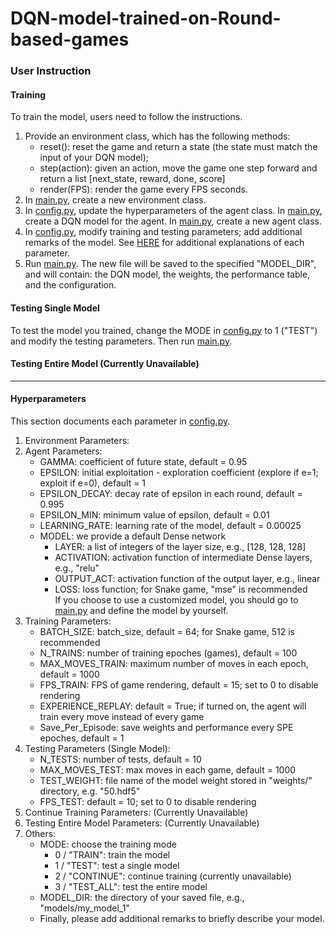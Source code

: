 # DQN-model-trained-on-Round-based-games

### User Instruction
#### Training
To train the model, users need to follow the instructions.
1. Provide an environment class, which has the following methods:
    - reset(): reset the game and return a state (the state must match the input of your DQN model);
    - step(action): given an action, move the game one step forward and return a list [next_state, reward, done, score]
    - render(FPS): render the game every FPS seconds.
2. In [main.py](https://github.com/ZQZCalin/DQN-model-trained-on-Round-based-games/blob/main/main.py), create a new environment class.
3. In [config.py](https://github.com/ZQZCalin/DQN-model-trained-on-Round-based-games/blob/main/config.py), update the hyperparameters of the agent class. In [main.py](https://github.com/ZQZCalin/DQN-model-trained-on-Round-based-games/blob/main/main.py), create a DQN model for the agent. In [main.py](https://github.com/ZQZCalin/DQN-model-trained-on-Round-based-games/blob/main/main.py), create a new agent class.
4. In [config.py](https://github.com/ZQZCalin/DQN-model-trained-on-Round-based-games/blob/main/config.py), modify training and testing parameters; add additional remarks of the model. See [HERE](#hyperparameters) for additional explanations of each parameter.
5. Run [main.py](https://github.com/ZQZCalin/DQN-model-trained-on-Round-based-games/blob/main/main.py). The new file will be saved to the specified "MODEL_DIR", and will contain: the DQN model, the weights, the performance table, and the configuration.

#### Testing Single Model
To test the model you trained, change the MODE in [config.py](https://github.com/ZQZCalin/DQN-model-trained-on-Round-based-games/blob/main/config.py) to 1 ("TEST") and modify the testing parameters. Then run [main.py](https://github.com/ZQZCalin/DQN-model-trained-on-Round-based-games/blob/main/main.py).

#### Testing Entire Model (Currently Unavailable)

---

#### Hyperparameters
This section documents each parameter in [config.py](https://github.com/ZQZCalin/DQN-model-trained-on-Round-based-games/blob/main/config.py).
1. Environment Parameters:
2. Agent Parameters:
    - GAMMA: coefficient of future state, default = 0.95
    - EPSILON: initial exploitation - exploration coefficient (explore if e=1; exploit if e=0), default = 1
    - EPSILON_DECAY: decay rate of epsilon in each round, default = 0.995
    - EPSILON_MIN: minimum value of epsilon, default = 0.01
    - LEARNING_RATE: learning rate of the model, default = 0.00025
    - MODEL: we provide a default Dense network
        - LAYER: a list of integers of the layer size, e.g., [128, 128, 128]
        - ACTIVATION: activation function of intermediate Dense layers, e.g., "relu"
        - OUTPUT_ACT: activation function of the output layer, e.g., linear
        - LOSS: loss function; for Snake game, "mse" is recommended \
    If you choose to use a customized model, you should go to [main.py](https://github.com/ZQZCalin/DQN-model-trained-on-Round-based-games/blob/main/main.py) and define the model by yourself.
3. Training Parameters:
    - BATCH_SIZE: batch_size, default = 64; for Snake game, 512 is recommended
    - N_TRAINS: number of training epoches (games), default = 100
    - MAX_MOVES_TRAIN: maximum number of moves in each epoch, default = 1000
    - FPS_TRAIN: FPS of game rendering, default = 15; set to 0 to disable rendering
    - EXPERIENCE_REPLAY: default = True; if turned on, the agent will train every move instead of every game
    - Save_Per_Episode: save weights and performance every SPE epoches, default = 1
4. Testing Parameters (Single Model):
    - N_TESTS: number of tests, default = 10
    - MAX_MOVES_TEST: max moves in each game, default = 1000
    - TEST_WEIGHT: file name of the model weight stored in "weights/" directory, e.g. "50.hdf5"
    - FPS_TEST: default = 10; set to 0 to disable rendering
5. Continue Training Parameters: (Currently Unavailable)
6. Testing Entire Model Parameters: (Currently Unavailable)
5. Others: 
    - MODE: choose the training mode
        - 0 / "TRAIN": train the model
        - 1 / "TEST": test a single model
        - 2 / "CONTINUE": continue training (currently unavailable)
        - 3 / "TEST_ALL": test the entire model
    - MODEL_DIR: the directory of your saved file, e.g., "models/my_model_1"
    - Finally, please add additional remarks to briefly describe your model.
